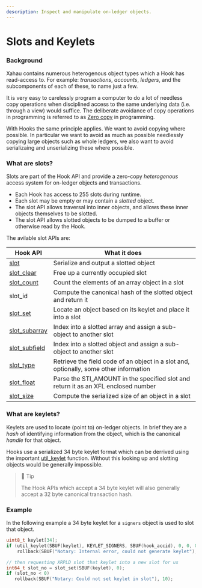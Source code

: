 ```yaml
---
description: Inspect and manipulate on-ledger objects.
---
```


# Slots and Keylets

### Background

Xahau contains numerous heterogenous object types which a Hook has read-access to. For example: _transactions_, _accounts_, _ledgers_, and the subcomponents of each of these, to name just a few.

It is very easy to carelessly program a computer to do a lot of needless copy operations when disciplined access to the same underlying data (i.e. through a view) would suffice. The deliberate avoidance of copy operations in programming is referred to as [Zero copy](https://en.wikipedia.org/wiki/Zero-copy) in programming.

With Hooks the same principle applies. We want to avoid copying where possible. In particular we want to avoid as much as possible needlessly copying large objects such as whole ledgers, we also want to avoid serializaing and unserializing these where possible.

### What are slots?

Slots are part of the Hook API and provide a zero-copy _heterogenous_ access system for on-ledger objects and transactions.

* Each Hook has access to 255 slots during runtime.
* Each slot may be empty or may contain a _slotted_ object.
* The slot API allows traversal into inner objects, and allows these inner objects themselves to be slotted.
* The slot API allows slotted objects to be dumped to a buffer or otherwise read by the Hook.

The avilable slot APIs are:

| Hook API                                                               | What it does                                                                           |
| ---------------------------------------------------------------------- | -------------------------------------------------------------------------------------- |
| [slot](../technical/hooks-c-functions/slot/slot.md)                    | Serialize and output a slotted object                                                  |
| [slot\_clear](../technical/hooks-c-functions/slot/slot_clear.md)       | Free up a currently occupied slot                                                      |
| [slot\_count](../technical/hooks-c-functions/slot/slot_count.md)       | Count the elements of an array object in a slot                                        |
| slot\_id                                                               | Compute the canonical hash of the slotted object and return it                         |
| [slot\_set](../technical/hooks-c-functions/slot/slot_set.md)           | Locate an object based on its keylet and place it into a slot                          |
| [slot\_subarray](../technical/hooks-c-functions/slot/slot_subarray.md) | Index into a slotted array and assign a sub-object to another slot                     |
| [slot\_subfield](../technical/hooks-c-functions/slot/slot_subfield.md) | Index into a slotted object and assign a sub-object to another slot                    |
| [slot\_type](../technical/hooks-c-functions/slot/slot_type.md)         | Retrieve the field code of an object in a slot and, optionally, some other information |
| [slot\_float](../technical/hooks-c-functions/slot/slot_float.md)       | Parse the STI\_AMOUNT in the specified slot and return it as an XFL enclosed number    |
| [slot\_size](../technical/hooks-c-functions/slot/slot_size.md)         | Compute the serialized size of an object in a slot                                     |

### What are keylets?

Keylets are used to locate (point to) on-ledger objects. In brief they are a _hash_ of identifying information from the object, which is the canonical _handle_ for that object.

Hooks use a serialized 34 byte keylet format which can be derrived using the important [util\_keylet](ref:util_keylet) function. Without this looking up and slotting objects would be generally impossible.

> 🚧 Tip
>
> The Hook APIs which accept a 34 byte keylet will also generally accept a 32 byte canonical transaction hash.

### Example

In the following example a 34 byte keylet for a `signers` object is used to slot that object.

```c
uint8_t keylet[34];
if (util_keylet(SBUF(keylet), KEYLET_SIGNERS, SBUF(hook_accid), 0, 0, 0, 0) != 34)
    rollback(SBUF("Notary: Internal error, could not generate keylet"), 10);

// then requesting XRPLD slot that keylet into a new slot for us
int64_t slot_no = slot_set(SBUF(keylet), 0);
if (slot_no < 0)
   rollback(SBUF("Notary: Could not set keylet in slot"), 10);
```
